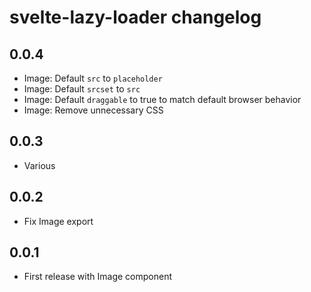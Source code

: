 # svelte-lazy-loader changelog

## 0.0.4

- Image: Default `src` to `placeholder`
- Image: Default `srcset` to `src`
- Image: Default `draggable` to true to match default browser behavior
- Image: Remove unnecessary CSS

## 0.0.3

- Various

## 0.0.2

- Fix Image export

## 0.0.1

- First release with Image component